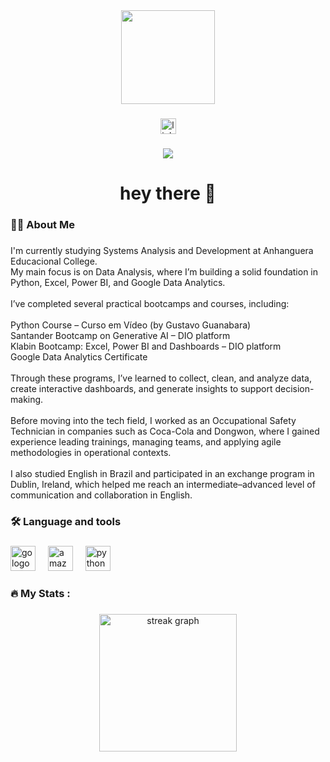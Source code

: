 <div align="center">
  <img height="150" src="https://media.giphy.com/media/v1.Y2lkPTc5MGI3NjExajh1MzlobnVxdnU0ZnJ1eWZmY3IyZDJyMjhxenBtY3V5amxsejR1NyZlcD12MV9naWZzX3NlYXJjaCZjdD1n/eKV3P1IFX185laegIa/giphy.gif"  />
</div>

###

<div align="center">
  <a href="https://www.linkedin.com/in/maikssouza/" target="_blank">
    <img src="https://img.shields.io/static/v1?message=LinkedIn&logo=linkedin&label=&color=0077B5&logoColor=white&labelColor=&style=for-the-badge" height="25" alt="linkedin logo"  />
  </a>
</div>

###

<div align="center">
  <img src="https://visitor-badge.laobi.icu/badge?page_id=maikssilva.maikssilva&"  />
</div>

###

<h1 align="center">hey there 👋</h1>

###

<h3 align="left">👩‍💻  About Me</h3>

###

<p align="left">I'm currently studying Systems Analysis and Development at Anhanguera Educacional College.<br>My main focus is on Data Analysis, where I’m building a solid foundation in Python, Excel, Power BI, and Google Data Analytics.<br><br>I’ve completed several practical bootcamps and courses, including:<br><br>Python Course – Curso em Vídeo (by Gustavo Guanabara)<br>Santander Bootcamp on Generative AI – DIO platform<br>Klabin Bootcamp: Excel, Power BI and Dashboards – DIO platform<br>Google Data Analytics Certificate<br><br>Through these programs, I’ve learned to collect, clean, and analyze data, create interactive dashboards, and generate insights to support decision-making.<br><br>Before moving into the tech field, I worked as an Occupational Safety Technician in companies such as Coca-Cola and Dongwon, where I gained experience leading trainings, managing teams, and applying agile methodologies in operational contexts.<br><br>I also studied English in Brazil and participated in an exchange program in Dublin, Ireland, which helped me reach an intermediate–advanced level of communication and collaboration in English.</p>

###

<h3 align="left">🛠 Language and tools</h3>

###

<div align="left">
  <img src="https://cdn.jsdelivr.net/gh/devicons/devicon/icons/go/go-original-wordmark.svg" height="40" alt="go logo"  />
  <img width="12" />
  <img src="https://cdn.jsdelivr.net/gh/devicons/devicon/icons/amazonwebservices/amazonwebservices-line-wordmark.svg" height="40" alt="amazonwebservices logo"  />
  <img width="12" />
  <img src="https://cdn.jsdelivr.net/gh/devicons/devicon/icons/python/python-original.svg" height="40" alt="python logo"  />
</div>

###

<h3 align="left">🔥   My Stats :</h3>

###

<div align="center">
  <img src="https://streak-stats.demolab.com?user=maikssilva&locale=en&mode=daily&theme=dark&hide_border=false&border_radius=5&order=3" height="220" alt="streak graph"  />
</div>

###
